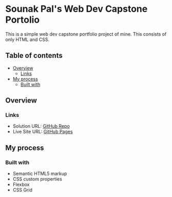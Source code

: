 # Sounak Pal's Web Dev Capstone Portolio

This is a simple web dev capstone portfolio project of mine. This consists of only HTML and CSS.

## Table of contents

- [Overview](#overview)
  - [Links](#links)
- [My process](#my-process)
  - [Built with](#built-with)

## Overview

### Links

- Solution URL: [GitHub Repo](https://github.com/syntherat/frontendmentor-social-links-profile-challenge-2)
- Live Site URL: [GitHub Pages](https://syntherat.github.io/frontendmentor-social-links-profile-challenge-2/)

## My process

### Built with

- Semantic HTML5 markup
- CSS custom properties
- Flexbox
- CSS Grid
